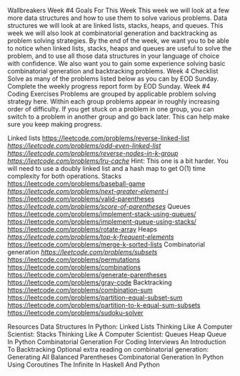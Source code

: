 Wallbreakers Week #4
	Goals For This Week
		This week we will look at a few more data structures and how to use them to solve various problems. 
		Data structures we will look at are linked lists, stacks, heaps, and queues. 
		This week we will also look at combinatorial generation and backtracking as problem solving strategies. 
		By the end of the week, we want you to be able to notice when linked lists, stacks, heaps and queues are 
		useful to solve the problem, and to use all those data structures in your language of choice with confidence. 
		We also want you to gain some experience solving basic combinatorial generation and backtracking problems.
Week 4 Checklist
	Solve as many of the problems listed below as you can by EOD Sunday.
	Complete the weekly progress report form by EOD Sunday.
Week #4 Coding Exercises
	Problems are grouped by applicable problem solving strategy here. 
	Within each group problems appear in roughly increasing order of difficulty. 
	If you get stuck on a problem in one group, you can switch to a problem in another group and go back later. 
	This can help make sure you keep making progress.



Linked lists
	https://leetcode.com/problems/reverse-linked-list
	*https://leetcode.com/problems/odd-even-linked-list*
	*https://leetcode.com/problems/reverse-nodes-in-k-group*
	*https://leetcode.com/problems/lru-cache*
	Hint: This one is a bit harder. You will need to use a doubly linked list and a hash map to get O(1) time complexity for both operations.
Stacks
	https://leetcode.com/problems/baseball-game
	*https://leetcode.com/problems/next-greater-element-i*
	https://leetcode.com/problems/valid-parentheses
	*https://leetcode.com/problems/score-of-parentheses*
Queues
	https://leetcode.com/problems/implement-stack-using-queues/
	https://leetcode.com/problems/implement-queue-using-stacks/
	https://leetcode.com/problems/rotate-array
Heaps
	*https://leetcode.com/problems/top-k-frequent-elements*
	https://leetcode.com/problems/merge-k-sorted-lists
Combinatorial generation
	*https://leetcode.com/problems/subsets*
	https://leetcode.com/problems/permutations
	https://leetcode.com/problems/combinations
	https://leetcode.com/problems/generate-parentheses
	https://leetcode.com/problems/gray-code
Backtracking
	https://leetcode.com/problems/combination-sum
	https://leetcode.com/problems/partition-equal-subset-sum
	https://leetcode.com/problems/partition-to-k-equal-sum-subsets
	https://leetcode.com/problems/sudoku-solver
	
	
Resources
	Data Structures In Python: Linked Lists
	Thinking Like A Computer Scientist: Stacks
	Thinking Like A Computer Scientist: Queues
	Heap Queue In Python
	Combinatorial Generation For Coding Interviews
	An Introduction To Backtracking
	Optional extra reading on combinatorial generation:
	Generating All Balanced Parentheses
	Combinatorial Generation In Python Using Coroutines
	The Infinite In Haskell And Python
